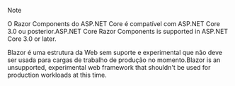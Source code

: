 > [!NOTE]
> <span data-ttu-id="37724-101">O Razor Components do ASP.NET Core é compatível com ASP.NET Core 3.0 ou posterior.</span><span class="sxs-lookup"><span data-stu-id="37724-101">ASP.NET Core Razor Components is supported in ASP.NET Core 3.0 or later.</span></span>
>
> <span data-ttu-id="37724-102">Blazor é uma estrutura da Web sem suporte e experimental que não deve ser usada para cargas de trabalho de produção no momento.</span><span class="sxs-lookup"><span data-stu-id="37724-102">Blazor is an unsupported, experimental web framework that shouldn't be used for production workloads at this time.</span></span>

